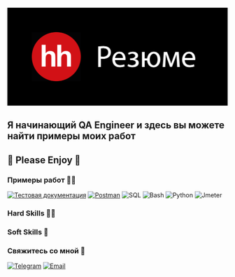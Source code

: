 [![Header](https://github.com/Simon-cookie-eat/Simon-cookie-eat/blob/main/assets/Resume_header.png)](https://hh.ru/resume/70170b0eff0b32cf290039ed1f6e6b67647251)

## Я начинающий QA Engineer и здесь вы можете найти примеры моих работ
## 🌸 Please Enjoy 🌸

### Примеры работ 👨‍💻
[![Тестовая документация](https://img.shields.io/badge/Тестовая_Документация-000000?style=for-the-badge&logo=GoogleSheets&logoColor=#34A853)](https://drive.google.com/drive/folders/1Sk2H_TZt5eIcCZKIuQ2-j6nmtMd9i8gS?usp=sharing)
[![Postman](https://img.shields.io/badge/Коллекции_Postman-000000?style=for-the-badge&logo=Postman&logoColor=#FF6C37)](https://www.postman.com/simon-cookie-eat-666/workspace/7d02cda5-7e2e-400f-84aa-7cc65995403b?action=share&creator=23759015)
![SQL](https://img.shields.io/badge/Запросы_SQL-000000?style=for-the-badge&logo=mysql&logoColor=#4479A1)
![Bash](https://img.shields.io/badge/Запросы_Bash-000000?style=for-the-badge&logo=gnubash&logoColor=#4EAA25)
![Python](https://img.shields.io/badge/Проекты_Python-000000?style=for-the-badge&logo=python&logoColor=#3776AB)
![Jmeter](https://img.shields.io/badge/Проекты_Jmeter-000000?style=for-the-badge&logo=ApacheJmeter&logoColor=#D22128)


### Hard Skills 💪🏻

### Soft Skills 🧠

### Свяжитесь со мной 📧

[![Telegram](https://img.shields.io/badge/@simon%5F_cookie%5F_eat-000000?style=for-the-badge&logo=Telegram&logoColor=FFFFFF)](https://t.me/simon_cookie_eat)
[![Email](https://img.shields.io/badge/work.sergey@list.ru-000000?style=for-the-badge&logo=mail.ru&logoColor=ff9e00)](mailto:work.sergey@list.ru)
